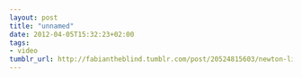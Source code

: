 ```yaml
---
layout: post
title: "unnamed"
date: 2012-04-05T15:32:23+02:00
tags:
- video
tumblr_url: http://fabiantheblind.tumblr.com/post/20524815603/newton-liquid-tutorial-by-tercel-how-to-make
---
```

